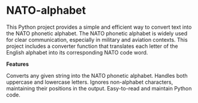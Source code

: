 # NATO-alphabet
This Python project provides a simple and efficient way to convert text into the NATO phonetic alphabet. The NATO phonetic alphabet is widely used for clear communication, especially in military and aviation contexts. This project includes a converter function that translates each letter of the English alphabet into its corresponding NATO code word.

**Features**

Converts any given string into the NATO phonetic alphabet.
Handles both uppercase and lowercase letters.
Ignores non-alphabet characters, maintaining their positions in the output.
Easy-to-read and maintain Python code.
